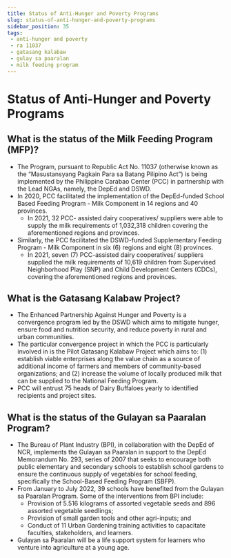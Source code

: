 ```yaml
---
title: Status of Anti-Hunger and Poverty Programs
slug: status-of-anti-hunger-and-poverty-programs
sidebar_position: 35
tags:
 - anti-hunger and poverty
 - ra 11037
 - gatasang kalabaw
 - gulay sa paaralan
 - milk feeding program
---
```


# Status of Anti-Hunger and Poverty Programs 

## What is the status of the Milk Feeding Program (MFP)?

- The Program, pursuant to Republic Act No. 11037 (otherwise known as the “Masustansyang Pagkain Para sa Batang Pilipino Act”) is being implemented by the Philippine Carabao Center (PCC) in partnership with the Lead NGAs, namely, the DepEd and DSWD.
- In 2020, PCC facilitated the implementation of the DepEd-funded School Based Feeding Program - Milk Component in 14 regions and 40 provinces.
  - In 2021, 32 PCC- assisted dairy cooperatives/ suppliers were able to supply the milk requirements of 1,032,318 children covering the aforementioned regions and provinces.
- Similarly, the PCC facilitated the DSWD-funded Supplementary Feeding Program - Milk Component in six (6) regions and eight (8) provinces.
  - In 2021, seven (7) PCC-assisted dairy cooperatives/ suppliers supplied the milk requirements of 10,619 children from Supervised Neighborhood Play (SNP) and Child Development Centers (CDCs), covering the aforementioned regions and provinces.


## What is the Gatasang Kalabaw Project?

- The Enhanced Partnership Against Hunger and Poverty is a convergence program led by the DSWD which aims to mitigate hunger, ensure food and nutrition security, and reduce poverty in rural and urban communities.
- The particular convergence project in which the PCC is particularly involved in is the Pilot Gatasang Kalabaw Project which aims to: (1) establish viable enterprises along the value chain as a source of additional income of farmers and members of community-based organizations; and (2) increase the volume of locally produced milk that can be supplied to the National Feeding Program.
- PCC will entrust 75 heads of Dairy Buffaloes yearly to identified recipients and project sites.


## What is the status of the Gulayan sa Paaralan Program?

- The Bureau of Plant Industry (BPI), in collaboration with the DepEd of NCR, implements the Gulayan sa Paaralan in support to the DepEd Memorandum No. 293, series of 2007 that seeks to encourage both public elementary and secondary schools to establish school gardens to ensure the continuous supply of vegetables for school feeding, specifically the School-Based Feeding Program (SBFP).
- From January to July 2022, 39 schools have benefited from the Gulayan sa Paaralan Program. Some of the interventions from BPI include:
  - Provision of 5.516 kilograms of assorted vegetable seeds and 896 assorted vegetable seedlings;
  - Provision of small garden tools and other agri-inputs; and
  - Conduct of 11 Urban Gardening training activities to capacitate faculties, stakeholders, and learners.
- Gulayan sa Paaralan will be a life support system for learners who venture into agriculture at a young age.





